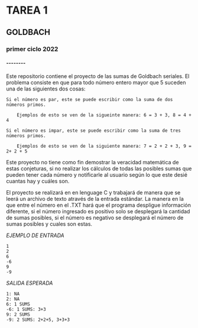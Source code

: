 
# TAREA 1
## GOLDBACH 
### primer ciclo 2022
#### --------

Este repositorio contiene el proyecto de las sumas de Goldbach seriales.
El problema consiste en que para todo número entero mayor que 5 suceden una de las siguientes dos cosas: 
```
Si el número es par, este se puede escribir como la suma de dos números primos.

    Ejemplos de esto se ven de la sigueinte manera: 6 = 3 + 3, 8 = 4 + 4

Si el número es impar, este se puede escribir como la suma de tres números primos.

    Ejemplos de esto se ven de la siguiente manera: 7 = 2 + 2 + 3, 9 = 2+ 2 + 5
```

Este proyecto no tiene como fin  demostrar la veracidad matemática de estas conjeturas, si no realizar los cálculos de todas las posibles sumas que pueden tener cada número y notificarle al usuario según lo que este desié cuantas hay y cuáles son.

El proyecto se realizará en en lenguage C y trabajará de manera que se leerá un archivo de texto através de la entrada estándar. La manera en la que entre el número en el .TXT hará que el programa despligue información diferente, si el número ingresado es positivo solo se desplegará la cantidad de sumas posibles, si el número es negativo se desplegará el número de sumas posibles y cuales son estas.

*EJEMPLO DE ENTRADA*
```
1
2
6
-6
9
-9
```

*SALIDA ESPERADA*
```
1: NA
2: NA
6: 1 SUMS
-6: 1 SUMS: 3+3
9: 2 SUMS
-9: 2 SUMS: 2+2+5, 3+3+3
```

